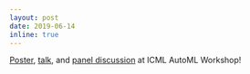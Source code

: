 ```yaml
---
layout: post
date: 2019-06-14
inline: true 
---
```


[Poster](https://www.automl.org/wp-content/uploads/2019/06/automlws2019_Paper02.pdf), [talk](https://slideslive.com/38917538/random-search-and-reproducibility-for-neural-architecture-search), and [panel discussion](https://slideslive.com/38917539/panel-discussion) at ICML AutoML Workshop!
